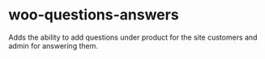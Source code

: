# woo-questions-answers

Adds the ability to add questions under product for the site customers and admin for answering them.

